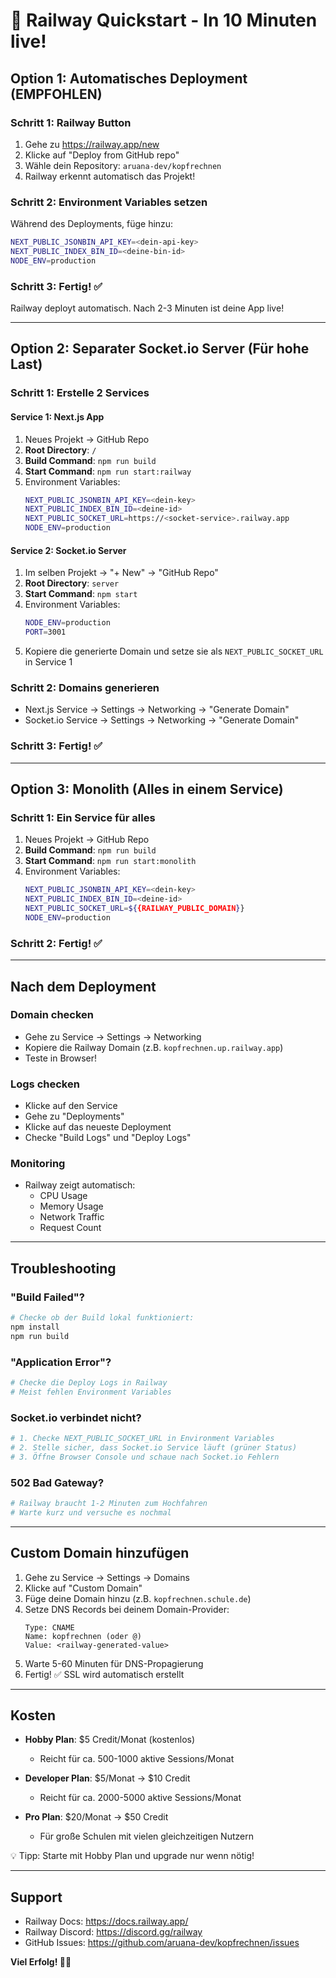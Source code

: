 # 🚀 Railway Quickstart - In 10 Minuten live!

## Option 1: Automatisches Deployment (EMPFOHLEN)

### Schritt 1: Railway Button
1. Gehe zu https://railway.app/new
2. Klicke auf "Deploy from GitHub repo"
3. Wähle dein Repository: `aruana-dev/kopfrechnen`
4. Railway erkennt automatisch das Projekt!

### Schritt 2: Environment Variables setzen
Während des Deployments, füge hinzu:

```bash
NEXT_PUBLIC_JSONBIN_API_KEY=<dein-api-key>
NEXT_PUBLIC_INDEX_BIN_ID=<deine-bin-id>
NODE_ENV=production
```

### Schritt 3: Fertig! ✅
Railway deployt automatisch. Nach 2-3 Minuten ist deine App live!

---

## Option 2: Separater Socket.io Server (Für hohe Last)

### Schritt 1: Erstelle 2 Services

#### Service 1: Next.js App
1. Neues Projekt → GitHub Repo
2. **Root Directory**: `/`
3. **Build Command**: `npm run build`
4. **Start Command**: `npm run start:railway`
5. Environment Variables:
   ```bash
   NEXT_PUBLIC_JSONBIN_API_KEY=<dein-key>
   NEXT_PUBLIC_INDEX_BIN_ID=<deine-id>
   NEXT_PUBLIC_SOCKET_URL=https://<socket-service>.railway.app
   NODE_ENV=production
   ```

#### Service 2: Socket.io Server
1. Im selben Projekt → "+ New" → "GitHub Repo"
2. **Root Directory**: `server`
3. **Start Command**: `npm start`
4. Environment Variables:
   ```bash
   NODE_ENV=production
   PORT=3001
   ```
5. Kopiere die generierte Domain und setze sie als `NEXT_PUBLIC_SOCKET_URL` in Service 1

### Schritt 2: Domains generieren
- Next.js Service → Settings → Networking → "Generate Domain"
- Socket.io Service → Settings → Networking → "Generate Domain"

### Schritt 3: Fertig! ✅

---

## Option 3: Monolith (Alles in einem Service)

### Schritt 1: Ein Service für alles
1. Neues Projekt → GitHub Repo
2. **Build Command**: `npm run build`
3. **Start Command**: `npm run start:monolith`
4. Environment Variables:
   ```bash
   NEXT_PUBLIC_JSONBIN_API_KEY=<dein-key>
   NEXT_PUBLIC_INDEX_BIN_ID=<deine-id>
   NEXT_PUBLIC_SOCKET_URL=${{RAILWAY_PUBLIC_DOMAIN}}
   NODE_ENV=production
   ```

### Schritt 2: Fertig! ✅

---

## Nach dem Deployment

### Domain checken
- Gehe zu Service → Settings → Networking
- Kopiere die Railway Domain (z.B. `kopfrechnen.up.railway.app`)
- Teste in Browser!

### Logs checken
- Klicke auf den Service
- Gehe zu "Deployments"
- Klicke auf das neueste Deployment
- Checke "Build Logs" und "Deploy Logs"

### Monitoring
- Railway zeigt automatisch:
  - CPU Usage
  - Memory Usage
  - Network Traffic
  - Request Count

---

## Troubleshooting

### "Build Failed"?
```bash
# Checke ob der Build lokal funktioniert:
npm install
npm run build
```

### "Application Error"?
```bash
# Checke die Deploy Logs in Railway
# Meist fehlen Environment Variables
```

### Socket.io verbindet nicht?
```bash
# 1. Checke NEXT_PUBLIC_SOCKET_URL in Environment Variables
# 2. Stelle sicher, dass Socket.io Service läuft (grüner Status)
# 3. Öffne Browser Console und schaue nach Socket.io Fehlern
```

### 502 Bad Gateway?
```bash
# Railway braucht 1-2 Minuten zum Hochfahren
# Warte kurz und versuche es nochmal
```

---

## Custom Domain hinzufügen

1. Gehe zu Service → Settings → Domains
2. Klicke auf "Custom Domain"
3. Füge deine Domain hinzu (z.B. `kopfrechnen.schule.de`)
4. Setze DNS Records bei deinem Domain-Provider:
   ```
   Type: CNAME
   Name: kopfrechnen (oder @)
   Value: <railway-generated-value>
   ```
5. Warte 5-60 Minuten für DNS-Propagierung
6. Fertig! ✅ SSL wird automatisch erstellt

---

## Kosten

- **Hobby Plan**: $5 Credit/Monat (kostenlos)
  - Reicht für ca. 500-1000 aktive Sessions/Monat
  
- **Developer Plan**: $5/Monat → $10 Credit
  - Reicht für ca. 2000-5000 aktive Sessions/Monat

- **Pro Plan**: $20/Monat → $50 Credit
  - Für große Schulen mit vielen gleichzeitigen Nutzern

💡 Tipp: Starte mit Hobby Plan und upgrade nur wenn nötig!

---

## Support

- Railway Docs: https://docs.railway.app/
- Railway Discord: https://discord.gg/railway
- GitHub Issues: https://github.com/aruana-dev/kopfrechnen/issues

**Viel Erfolg! 🚂🎉**

